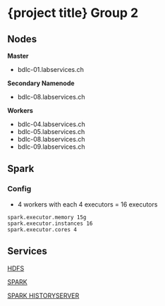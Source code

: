 # {project title} Group 2

## Nodes

**Master**

- bdlc-01.labservices.ch

**Secondary Namenode**

- bdlc-08.labservices.ch

**Workers**

- bdlc-04.labservices.ch
- bdlc-05.labservices.ch
- bdlc-08.labservices.ch
- bdlc-09.labservices.ch

## Spark

### Config
- 4 workers with each 4 executors = 16 executors
```
spark.executor.memory 15g
spark.executor.instances 16
spark.executor.cores 4
```

## Services

[HDFS](http://bdlc-01.labservices.ch:9870/dfshealth.html#tab-overview)

[SPARK](http://bdlc-01.labservices.ch:8080/)

[SPARK HISTORYSERVER](http://bdlc-01.labservices.ch:18080/) 

